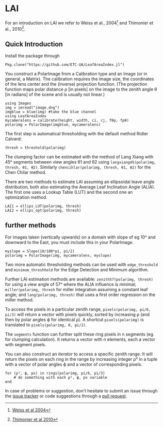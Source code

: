 # LAI

For an introduction on LAI we refer to Weiss et al., 2004[^1] and Thimonier et al., 2010[^2].

## Quick Introduction

Install the package through
    
    Pkg.clone("https://github.com/ETC-UA/LeafAreaIndex.jl")

You construct a PolarImage from a Calibration type and an Image (or in general, a Matrix). The calibration requires the image size, the coordinates of the lens center and the (inverse) projection function. 
(The projection function maps polar distance ρ [in pixels] on the image to the zenith angle θ [in radians] of the scene and is usually not linear.)

    using Images
    img = imread("image.dng")
    imgblue = blue(img) #take the blue channel
    using LeafAreaIndex
    mycameralens = calibrate(height, width, ci, cj, fθρ, fρθ)
    polarimg = PolarImage(imgblue, mycameralens)

The first step is automatical thresholding with the default method Ridler Calvard:

    thresh = threshold(polarimg)

The clumping factor can be estimated with the method of Lang Xiang with 45ᵒ segments between view angles θ1 and θ2 using `langxiang45(polarimg, thresh, θ1, θ2)`. Similarly `chencihlar(polarimg, thresh, θ1, θ2)` for the Chen Chilar method.

There are two methods to estimate LAI assuming an ellipsoidal leave angle distribution, both also estimating the Average Leaf Inclination Angle (ALIA). The first one uses a Lookup Table (LUT) and the second one an optimization method.

    LAI1 = ellips_LUT(polarimg, thresh)
    LAI2 = ellips_opt(polarimg, thresh)

## further methods

For images taken (vertically upwards) on a domain with slope of eg 10ᵒ and downward to the East, you must include this in your PolarImage.

    myslope = Slope(10/180*pi, pi/2)
    polarimg = PolarImage(img, mycameralens, myslope)

Two more automatic thresholding methods can be used with `edge_threshold` and `minimum_threshhold` for the Edge Detection and Minimum algorithm.

Further LAI estimation methods are available: `zenith57(polarimg, thresh)` for using a view angle of 57ᵒ where the ALIA influence is minimal; `miller(polarimg, thresh` for miller integration assuming a constant leaf angle; and `lang(polarimg, thresh)` that uses a first order regression on the miller method.

To access the pixels in a particular zenith range, `pixels(polarimg, pi/6, pi/3)` will return a vector with pixels quickly, sorted by increasing ρ (and then by polar angles ϕ for identical ρ). A shortcut `pixels(polarimg)` is translated to `pixels(polarimg, 0, pi/2)`.

The `segments` function can further split these ring pixels in n segments (eg. for clumping calculation). It returns a vector with n elements, each a vector with segment pixels.

You can also construct an *iterator* to access a specific zenith range. It will return the pixels on each ring in the range by increasing integer ρ² in a tuple with a vector of polar angles ϕ and a vector of corresponding pixels.
    
    for (ρ², ϕ, px) in rings(polarimg, pi/6, pi/3)
        # do something with each ρ², ϕ, px variable
    end

In case of problems or suggestion, don't hesitate to submit an issue through the [issue tracker](https://github.com/ETC-UA/LeafAreaIndex.jl/issues) or code suggestions through a [pull request](https://github.com/ETC-UA/LeafAreaIndex.jl/pulls).

[^1]: [Weiss et al 2004](http://www.researchgate.net/profile/Inge_Jonckheere/publication/222931516_Review_of_methods_for_in_situ_leaf_area_index_(LAI)_determination_Part_II._Estimation_of_LAI_errors_and_sampling/links/09e4150cefe5a4fea5000000.pdf)
[^2]: [Thimonier et al 2010](http://www.schleppi.ch/patrick/publi/pdf/atal10b.pdf)